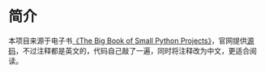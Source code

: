 # 简介

本项目来源于电子书[《The Big Book of Small Python Projects》](https://salttiger.com/the-big-book-of-small-python-projects/)，官网提供[源码](https://nostarch.com/big-book-small-python-projects)，不过注释都是英文的，代码自己敲了一遍，同时将注释改为中文，更适合阅读。
